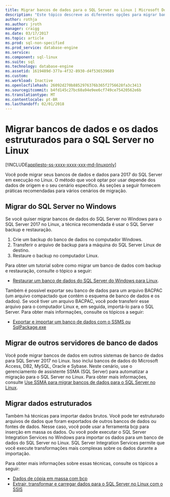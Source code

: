 ```yaml
---
title: Migrar bancos de dados para o SQL Server no Linux | Microsoft Docs
description: "Este tópico descreve as diferentes opções para migrar bancos de dados e os dados para o SQL Server no Linux."
author: rothja
ms.author: jroth
manager: craigg
ms.date: 03/17/2017
ms.topic: article
ms.prod: sql-non-specified
ms.prod_service: database-engine
ms.service: 
ms.component: sql-linux
ms.suite: sql
ms.technology: database-engine
ms.assetid: 1619489d-377a-4f32-8930-d4f536539689
ms.custom: 
ms.workload: Inactive
ms.openlocfilehash: 26092d270b8852976376b365f2756628fa3c3413
ms.sourcegitcommit: b4fd145c27bc60a94e9ee6cf749ce75420562e6b
ms.translationtype: MT
ms.contentlocale: pt-BR
ms.lasthandoff: 02/01/2018
---
```

# <a name="migrate-databases-and-structured-data-to-sql-server-on-linux"></a>Migrar bancos de dados e os dados estruturados para o SQL Server no Linux 

[!INCLUDE[appliesto-ss-xxxx-xxxx-xxx-md-linuxonly](../includes/appliesto-ss-xxxx-xxxx-xxx-md-linuxonly.md)]

Você pode migrar seus bancos de dados e dados para 2017 do SQL Server em execução no Linux. O método que você optar por usar depende dos dados de origem e o seu cenário específico. As seções a seguir fornecem práticas recomendadas para vários cenários de migração.

## <a name="migrate-from-sql-server-on-windows"></a>Migrar do SQL Server no Windows
Se você quiser migrar bancos de dados do SQL Server no Windows para o SQL Server 2017 no Linux, a técnica recomendada é usar o SQL Server backup e restauração.

1. Crie um backup do banco de dados no computador Windows.
2. Transferir o arquivo de backup para a máquina do SQL Server Linux de destino.
3. Restaure o backup no computador Linux. 

Para obter um tutorial sobre como migrar um banco de dados com backup e restauração, consulte o tópico a seguir:

- [Restaurar um banco de dados do SQL Server do Windows para Linux](sql-server-linux-migrate-restore-database.md).

Também é possível exportar seu banco de dados para um arquivo BACPAC (um arquivo compactado que contém o esquema de banco de dados e os dados). Se você tiver um arquivo BACPAC, você pode transferir esse arquivo para o computador Linux e, em seguida, importá-lo para o SQL Server. Para obter mais informações, consulte os tópicos a seguir:

- [Exportar e importar um banco de dados com o SSMS ou SqlPackage.exe](sql-server-linux-migrate-ssms.md)

## <a name="migrate-from-other-database-servers"></a>Migrar de outros servidores de banco de dados
Você pode migrar bancos de dados em outros sistemas de banco de dados para SQL Server 2017 no Linux. Isso inclui bancos de dados do Microsoft Access, DB2, MySQL, Oracle e Sybase. Neste cenário, use o gerenciamento de assistente SSMA (SQL Server) para automatizar a migração para o SQL Server no Linux. Para obter mais informações, consulte [Use SSMA para migrar bancos de dados para o SQL Server no Linux](sql-server-linux-migrate-ssma.md).  

## <a name="migrate-structured-data"></a>Migrar dados estruturados
Também há técnicas para importar dados brutos. Você pode ter estruturado arquivos de dados que foram exportados de outros bancos de dados ou fontes de dados. Nesse caso, você pode usar a ferramenta bcp para inserção em massa os dados. Ou você pode executar o SQL Server Integration Services no Windows para importar os dados para um banco de dados do SQL Server no Linux. SQL Server Integration Services permite que você execute transformações mais complexas sobre os dados durante a importação. 

Para obter mais informações sobre essas técnicas, consulte os tópicos a seguir:

- [Dados de cópia em massa com bcp](sql-server-linux-migrate-bcp.md)
- [Extrair, transformar e carregar dados para o SQL Server no Linux com o SSIS](sql-server-linux-migrate-ssis.md) 
